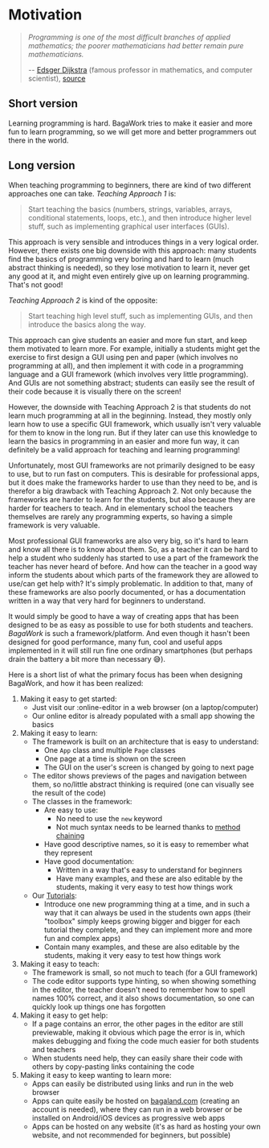 # Motivation
> *Programming is one of the most difficult branches of applied mathematics; the poorer mathematicians had better remain pure mathematicians.*
>
> -- [Edsger Dijkstra](https://en.wikipedia.org/wiki/Edsger_W._Dijkstra) (famous professor in mathematics, and computer scientist), [source](https://www.brainyquote.com/quotes/edsger_dijkstra_204342)

## Short version
Learning programming is hard. BagaWork tries to make it easier and more fun to learn programming, so we will get more and better programmers out there in the world.

## Long version
When teaching programming to beginners, there are kind of two different approaches one can take. *Teaching Approach 1* is:

> Start teaching the basics (numbers, strings, variables, arrays, conditional statements, loops, etc.), and then introduce higher level stuff, such as implementing graphical user interfaces (GUIs).

This approach is very sensible and introduces things in a very logical order. However, there exists one big downside with this approach: many students find the basics of programming very boring and hard to learn (much abstract thinking is needed), so they lose motivation to learn it, never get any good at it, and might even entirely give up on learning programming. That's not good!

*Teaching Approach 2* is kind of the opposite:

> Start teaching high level stuff, such as implementing GUIs, and then introduce the basics along the way.

This approach can give students an easier and more fun start, and keep them motivated to learn more. For example, initially a students might get the exercise to first design a GUI using pen and paper (which involves no programming at all), and then implement it with code in a programming language and a GUI framework (which involves very little programming). And GUIs are not something abstract; students can easily see the result of their code because it is visually there on the screen! 

However, the downside with Teaching Approach 2 is that students do not learn much programming at all in the beginning. Instead, they mostly only learn how to use a specific GUI framework, which usually isn't very valuable for them to know in the long run. But if they later can use this knowledge to learn the basics in programming in an easier and more fun way, it can definitely be a valid approach for teaching and learning programming!

Unfortunately, most GUI frameworks are not primarily designed to be easy to use, but to run fast on computers. This is desirable for professional apps, but it does make the frameworks harder to use than they need to be, and is therefor a big drawback with Teaching Approach 2. Not only because the frameworks are harder to learn for the students, but also because they are harder for teachers to teach. And in elementary school the teachers themselves are rarely any programming experts, so having a simple framework is very valuable.

Most professional GUI frameworks are also very big, so it's hard to learn and know all there is to know about them. So, as a teacher it can be hard to help a student who suddenly has started to use a part of the framework the teacher has never heard of before. And how can the teacher in a good way inform the students about which parts of the framework they are allowed to use/can get help with? It's simply problematic. In addition to that, many of these frameworks are also poorly documented, or has a documentation written in a way that very hard for beginners to understand.

It would simply be good to have a way of creating apps that has been designed to be as easy as possible to use for both students and teachers. *BagaWork* is such a framework/platform. And even though it hasn't been designed for good performance, many fun, cool and useful apps implemented in it will still run fine one ordinary smartphones (but perhaps drain the battery a bit more than necessary 😅).

Here is a short list of what the primary focus has been when designing BagaWork, and how it has been realized:

1. Making it easy to get started:
	* Just visit our :online-editor in a web browser (on a laptop/computer)
	* Our online editor is already populated with a small app showing the basics
2. Making it easy to learn:
	* The framework is built on an architecture that is easy to understand:
		* One `App` class and multiple `Page` classes
		* One page at a time is shown on the screen
		* The GUI on the user's screen is changed by going to next page
	* The editor shows previews of the pages and navigation between them, so no/little abstract thinking is required (one can visually see the result of the code)
	* The classes in the framework:
		* Are easy to use:
			* No need to use the `new` keyword
			* Not much syntax needs to be learned thanks to [method chaining](https://en.wikipedia.org/wiki/Method_chaining)
		* Have good descriptive names, so it is easy to remember what they represent
		* Have good documentation:
			* Written in a way that's easy to understand for beginners
			* Have many examples, and these are also editable by the students, making it very easy to test how things work
	* Our [Tutorials](/tutorials):
		* Introduce one new programming thing at a time, and in such a way that it can always be used in the students own apps (their "toolbox" simply keeps growing bigger and bigger for each tutorial they complete, and they can implement more and more fun and complex apps)
		* Contain many examples, and these are also editable by the students, making it very easy to test how things work
3. Making it easy to teach:
	* The framework is small, so not much to teach (for a GUI framework)
	* The code editor supports type hinting, so when showing something in the editor, the teacher doesn't need to remember how to spell names 100% correct, and it also shows documentation, so one can quickly look up things one has forgotten
4. Making it easy to get help:
	* If a page contains an error, the other pages in the editor are still previewable, making it obvious which page the error is in, which makes debugging and fixing the code much easier for both students and teachers
	* When students need help, they can easily share their code with others by copy-pasting links containing the code
5. Making it easy to keep wanting to learn more:
	* Apps can easily be distributed using links and run in the web browser
	* Apps can quite easily be hosted on [bagaland.com](https://bagaland.com) (creating an account is needed), where they can run in a web browser or be installed on Android/iOS devices as progressive web apps
	* Apps can be hosted on any website (it's as hard as hosting your own website, and not recommended for beginners, but possible)
